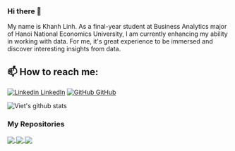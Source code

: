 ### Hi there 👋
My name is Khanh Linh. As a final-year student at Business Analytics major of Hanoi National Economics University, I am currently enhancing my ability in working with data. For me, it's great experience to be immersed and discover interesting insights from data.
<br>
## 📫 How to reach me: 

[![Linkedin](https://i.stack.imgur.com/gVE0j.png) LinkedIn](https://www.linkedin.com/in/khanhlinhba/) [![GitHub](https://i.stack.imgur.com/tskMh.png) GitHub](https://github.com/khlinh2512/) 



![Viet's github stats](https://github-readme-stats-git-masterrstaa-rickstaa.vercel.app/api?username=khlinh2512&show_icons=true&theme=buefy&hide=contribs,prs,issues)


### My Repositories

<a href="https://github.com/khlinh2512/Predict_Customer_Segmentation">
  <img align="center" src="https://github-readme-stats.vercel.app/api/pin/?username=khlinh2512&repo=Predict_Customer_Segmentation&theme=merko" />
</a>
<a href="https://github.com/khlinh2512/BusinessAnalytics">
  <img align="center" src="https://github-readme-stats.vercel.app/api/pin/?username=khlinh2512&repo=BusinessAnalytics&theme=radical" />
</a>
<a href="https://github.com/khlinh2512/RFM-Analysis">
  <img align="center" src="https://github-readme-stats.vercel.app/api/pin/?username=khlinh2512&repo=RFM-Analysis&theme=merko" />
</a>

<!--
**khlinh2512/khlinh2512** is a ✨ _special_ ✨ repository because its `README.md` (this file) appears on your GitHub profile.

Here are some ideas to get you started:

- 🔭 I’m currently working on ...
- 🌱 I’m currently learning ...
- 👯 I’m looking to collaborate on ...
- 🤔 I’m looking for help with ...
- 💬 Ask me about ...
- 📫 How to reach me: ...
- 😄 Pronouns: ...
- ⚡ Fun fact: ...
-->
